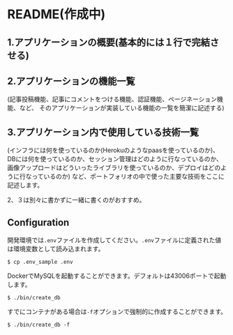 # README(作成中)

## 1.アプリケーションの概要(基本的には１行で完結させる)

## 2.アプリケーションの機能一覧
(記事投稿機能、記事にコメントをつける機能、認証機能、ページネーション機能、など、
そのアプリケーションが実装している機能の一覧を簡潔に記述する)

## 3.アプリケーション内で使用している技術一覧
(インフラには何を使っているのか(Herokuのようなpaasを使っているのか)、DBには何を使っているのか、セッション管理はどのように行なっているのか、画像アップロードはどういったライブラリを使っているのか、デプロイはどのように行なっているのか)
など、ポートフォリオの中で使った主要な技術をここに記述します。

2、３は別々に書かずに一緒に書くのがおすすめ。





## Configuration
開発環境では`.env`ファイルを作成してください。`.env`ファイルに定義された値は環境変数として読み込まれます。

```
$ cp .env_sample .env
```

DockerでMySQLを起動することができます。デフォルトは43006ポートで起動します。

```
$ ./bin/create_db
```

すでにコンテナがある場合は`-f`オプションで強制的に作成することができます。

```
$ ./bin/create_db -f
```
